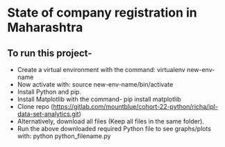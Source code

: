 # State of company registration in Maharashtra

## To run this project-
* Create a virtual environment with the command: virtualenv new-env-name
* Now activate with: source new-env-name/bin/activate
* Install Python and pip.
* Install Matplotlib with the command- pip install matplotlib
* Clone repo (https://gitlab.com/mountblue/cohort-22-python/richa/ipl-data-set-analytics.git)
* Alternatively, download all files (Keep all files in the same folder).
* Run the above downloaded required Python file to see graphs/plots with: python python_filename.py